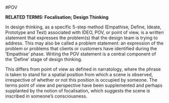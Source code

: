 #POV

**RELATED TERMS: Focalisation; Design Thinking**

In design thinking, as a specific 5-step method (Empathise, Define, Ideate, Prototype and Test) associated with IDEO, POV, or point of view, is a written statement that expresses the problem(s) that the design team is trying to address. This may also be called a problem statement: an expression of the problem or problems that clients or customers have identified during the ‘Empathise’ phase. Writing the POV statement is a central component of the ‘Define’ stage of design thinking.

This differs from point of view as defined in narratology, where the phrase is taken to stand for a spatial position from which a scene is observed, irrespective of whether or not this position is occupied by someone. The terms point of view and perspective have been supplemented and perhaps supplanted by the notion of focalisation, which suggests the scene is inscribed in someone’s consciousness.
